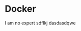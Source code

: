 # Docker
I am no expert sdflkj dasdasdqwe 
<!--stackedit_data:
eyJoaXN0b3J5IjpbMzE1MzcyNTIwLC0yMDg4NzQ2NjEyXX0=
-->